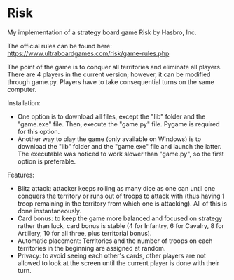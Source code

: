 # Risk
My implementation of a strategy board game Risk by Hasbro, Inc.

The official rules can be found here: https://www.ultraboardgames.com/risk/game-rules.php

The point of the game is to conquer all territories and eliminate all players. There are 4 players in the current version; however, it can be modified through game.py. Players have to take consequential turns on the same computer.

Installation:
- One option is to download all files, except the "lib" folder and the "game.exe" file. Then, execute the "game.py" file. Pygame is required for this option.
- Another way to play the game (only available on Windows) is to download the "lib" folder and the "game.exe" file and launch the latter. The executable was noticed to work slower than "game.py", so the first option is preferable.

Features:
- Blitz attack: attacker keeps rolling as many dice as one can until one conquers the territory or runs out of troops to attack with (thus having 1 troop remaining in the territory from which one is attacking). All of this is done instantaneously.
- Card bonus: to keep the game more balanced and focused on strategy rather than luck, card bonus is stable (4 for Infantry, 6 for Cavalry, 8 for Artillery, 10 for all three, plus territorial bonus).
- Automatic placement: Territories and the number of troops on each territories in the beginning are assigned at random.
- Privacy: to avoid seeing each other's cards, other players are not allowed to look at the screen until the current player is done with their turn.
